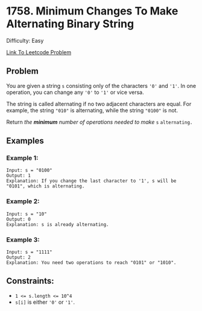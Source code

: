 # 1758. Minimum Changes To Make Alternating Binary String
Difficulty: Easy

[Link To Leetcode Problem](https://leetcode.com/problems/minimum-changes-to-make-alternating-binary-string/)

## Problem
You are given a string `s` consisting only of the characters `'0'` and `'1'`. In one operation, you can change any `'0'` to `'1'` or vice versa.

The string is called alternating if no two adjacent characters are equal. For example, the string `"010"` is alternating, while the string `"0100"` is not.

Return *the **minimum** number of operations needed to make* `s` `alternating.`

## Examples
### Example 1:
```
Input: s = "0100"
Output: 1
Explanation: If you change the last character to '1', s will be "0101", which is alternating.
```
### Example 2:
```
Input: s = "10"
Output: 0
Explanation: s is already alternating.
```
### Example 3:
```
Input: s = "1111"
Output: 2
Explanation: You need two operations to reach "0101" or "1010".
```

## Constraints:
- `1 <= s.length <= 10^4`
- `s[i]` is either `'0'` or `'1'`.